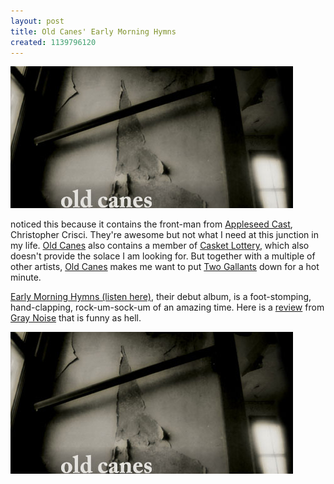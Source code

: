 ```yaml
---
layout: post
title: Old Canes' Early Morning Hymns
created: 1139796120
---
```


![](/images/posts/zzold/old_canes.jpg)

noticed this because it contains the front-man from [Appleseed Cast](http://www.theappleseedcast.com/ "Appleseed Cast"), Christopher Crisci. They're awesome but not what I need at this junction in my life. [Old Canes](http://www.oldcanes.com/ "Old Canes") also contains a member of [Casket Lottery](http://www.myspace.com/thecasketlottery "Casket Lottery"), which also doesn't provide the solace I am looking for. But together with a multiple of other artists, [Old Canes](http://www.oldcanes.com/ "Old Canes") makes me want to put [Two Gallants](http://www.twogallants.com/ "Two Gallants") down for a hot minute.

[Early Morning Hymns (listen here)](http://www.earlymorninghymns.com/ "Early Morning Hymns"), their debut album, is a foot-stomping, hand-clapping, rock-um-sock-um of an amazing time. Here is a [review](http://www.graynoise.net/index.php?id=20,104,0,0,1,0 "Early Morning Hymns Review") from [Gray Noise](http://www.graynoise.net/ "Gray Noise") that is funny as hell.

![© Old Canes](/images/posts/zzold/old_canes.jpg "© Old Canes")

